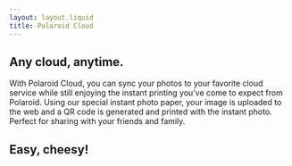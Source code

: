 ```yaml
---
layout: layout.liquid
title: Polaroid Cloud
---
```



## Any cloud, anytime.

With Polaroid Cloud, you can sync your photos to your favorite cloud service while still enjoying the instant printing you’ve come to expect from Polaroid. Using our special instant photo paper, your image is uploaded to the web and a QR code is generated and printed with the instant photo. Perfect for sharing with your friends and family.

## Easy, cheesy!